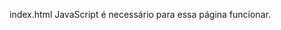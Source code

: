 index.html
    <noscript id="gatsby-noscript">JavaScript é necessário para essa página funcionar.</noscript>
